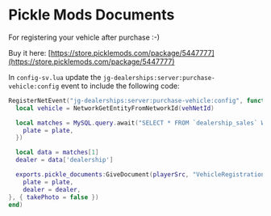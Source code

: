 # Pickle Mods Documents

For registering your vehicle after purchase :-)

Buy it here: [https://store.picklemods.com/package/5447777](https://store.picklemods.com/package/5447777)



In `config-sv.lua` update the `jg-dealerships:server:purchase-vehicle:config` event to include the following code:

```lua
RegisterNetEvent("jg-dealerships:server:purchase-vehicle:config", function(playerSrc, vehNetId, plate, purchaseType, amountToPay)
  local vehicle = NetworkGetEntityFromNetworkId(vehNetId)

  local matches = MySQL.query.await("SELECT * FROM `dealership_sales` WHERE `plate` = :plate LIMIT 1", {
    plate = plate,
  })

  local data = matches[1]
  dealer = data['dealership']

  exports.pickle_documents:GiveDocument(playerSrc, "VehicleRegistration", {
    plate = plate,
    dealer = dealer,
}, { takePhoto = false })
end)
```


